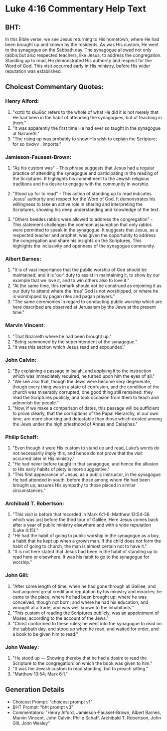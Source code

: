 # Luke 4:16 Commentary Help Text

## BHT:
In this Bible verse, we see Jesus returning to His hometown, where He had been brought up and known by the residents. As was His custom, He went to the synagogue on the Sabbath day. The synagogue allowed not only rabbis but also respected teachers, like Jesus, to address the congregation. Standing up to read, He demonstrated His authority and respect for the Word of God. This visit occurred early in His ministry, before His wider reputation was established.

## Choicest Commentary Quotes:
### Henry Alford:
1. "κατὰ τὸ εἰωθός refers to the whole of what He did it is not merely that He had been in the habit of attending the synagogues, but of teaching in them." 
2. "It was apparently the first time He had ever so taught in the synagogue at Nazareth."
3. "The rising up was probably to show His wish to explain the Scripture; for so ἀναγν . imports."

### Jamieson-Fausset-Brown:
1. "As his custom was" - This phrase suggests that Jesus had a regular practice of attending the synagogue and participating in the reading of the Scriptures. It highlights his commitment to the Jewish religious traditions and his desire to engage with the community in worship.

2. "Stood up for to read" - This action of standing up to read indicates Jesus' authority and respect for the Word of God. It demonstrates his willingness to take an active role in sharing and interpreting the Scriptures, showing his deep understanding and knowledge of the text.

3. "Others besides rabbis were allowed to address the congregation" - This statement challenges the common assumption that only rabbis were permitted to speak in the synagogue. It suggests that Jesus, as a respected teacher and prophet, was given the opportunity to address the congregation and share his insights on the Scriptures. This highlights the inclusivity and openness of the synagogue community.

### Albert Barnes:
1. "It is of vast importance that the public worship of God should be maintained; and it is 'our' duty to assist in maintaining it, to show by our example that we love it, and to win others also to love it."
2. "At the same time, this remark should not be construed as enjoining it as our duty to attend where the 'true' God is not worshipped, or where he is worshipped by pagan rites and pagan prayers."
3. "The same ceremonies in regard to conducting public worship which are here described are observed at Jerusalem by the Jews at the present time."

### Marvin Vincent:
1. "That Nazareth where he had been brought up."
2. "Being summoned by the superintendent of the synagogue."
3. "It was this section which Jesus read and expounded."

### John Calvin:
1. "By explaining a passage in Isaiah, and applying it to the instruction which was immediately required, he turned upon him the eyes of all."
2. "We see also that, though the Jews were become very degenerate, though every thing was in a state of confusion, and the condition of the church was miserably corrupted, one good thing still remained: they read the Scriptures publicly, and took occasion from them to teach and admonish the people."
3. "Now, if we make a comparison of dates, this passage will be sufficient to prove clearly, that the corruptions of the Papal Hierarchy, in our own time, are more shocking and detestable than those which existed among the Jews under the high priesthood of Annas and Caiaphas."

### Philip Schaff:
1. "Even though it were His custom to stand up and read, Luke’s words do not necessarily imply this, and hence do not prove that the visit occurred later in His ministry."
2. "He had never before taught in that synagogue, and hence the allusion to His early habits of piety is more suggestive."
3. "This first appearance of Jesus, as a public instructor, in the synagogue He had attended in youth, before those among whom He had been brought up, assures His sympathy to those placed in similar circumstances."

### Archibald T. Robertson:
1. "This visit is before that recorded in Mark 6:1-6; Matthew 13:54-58 which was just before the third tour of Galilee. Here Jesus comes back after a year of public ministry elsewhere and with a wide reputation (Luke 4:15)." 
2. "He had the habit of going to public worship in the synagogue as a boy, a habit that he kept up when a grown man. If the child does not form the habit of going to church, the man is almost certain not to have it." 
3. "It is not here stated that Jesus had been in the habit of standing up to read here or elsewhere. It was his habit to go to the synagogue for worship."

### John Gill:
1. "After some length of time, when he had gone through all Galilee, and had acquired great credit and reputation by his ministry and miracles; he came to the place, where he had been brought up: where he was conceived, though not born; and where he had his education, and wrought at a trade, and was well known to the inhabitants."
2. "This custom of reading the Scriptures publicly, was an appointment of Moses, according to the account of the Jews."
3. "Christ conformed to these rules; he went into the synagogue to read on the sabbath day, and stood up when he read, and waited for order, and a book to be given him to read."

### John Wesley:
1. "He stood up — Showing thereby that he had a desire to read the Scripture to the congregation: on which the book was given to him."
2. "It was the Jewish custom to read standing, but to preach sitting."
3. "Matthew 13:54; Mark 6:1."


## Generation Details
- Choicest Prompt: "choicest prompt v1"
- BHT Prompt: "bht prompt v3"
- Commentators: "Henry Alford, Jamieson-Fausset-Brown, Albert Barnes, Marvin Vincent, John Calvin, Philip Schaff, Archibald T. Robertson, John Gill, John Wesley"
